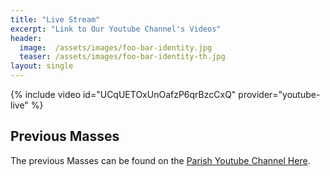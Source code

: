 ```yaml
---
title: "Live Stream"
excerpt: "Link to Our Youtube Channel's Videos"
header:
  image:  /assets/images/foo-bar-identity.jpg
  teaser: /assets/images/foo-bar-identity-th.jpg
layout: single
---
```


<!-- THis is the link to the Video Live Stream -->
{% include video id="UCqUETOxUnOafzP6qrBzcCxQ" provider="youtube-live" %}


## Previous Masses

The previous Masses can be found on the [Parish Youtube Channel Here](https://www.youtube.com/channel/UCqUETOxUnOafzP6qrBzcCxQ/videos).
